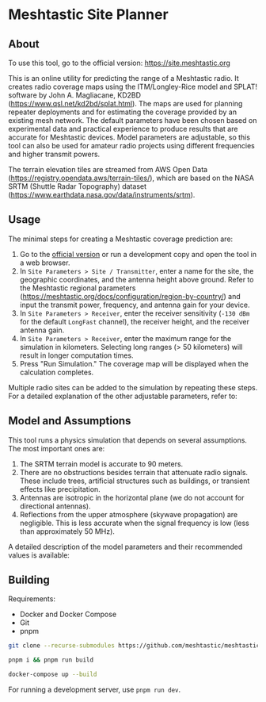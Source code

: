 # Meshtastic Site Planner

## About

To use this tool, go to the official version: https://site.meshtastic.org

This is an online utility for predicting the range of a Meshtastic radio. It creates radio coverage maps using the ITM/Longley-Rice model and SPLAT! software by John A. Magliacane, KD2BD (https://www.qsl.net/kd2bd/splat.html). The maps are used for planning repeater deployments and for estimating the coverage provided by an existing mesh network. The default parameters have been chosen based on experimental data and practical experience to produce results that are accurate for Meshtastic devices. Model parameters are adjustable, so this tool can also be used for amateur radio projects using different frequencies and higher transmit powers.

The terrain elevation tiles are streamed from AWS Open Data (https://registry.opendata.aws/terrain-tiles/), which are based on the NASA SRTM (Shuttle Radar Topography) dataset (https://www.earthdata.nasa.gov/data/instruments/srtm).


## Usage

The minimal steps for creating a Meshtastic coverage prediction are:

1. Go to the [official version](https://site.meshtastic.org) or run a development copy and open the tool in a web browser. 
2. In `Site Parameters > Site / Transmitter`, enter a name for the site, the geographic coordinates, and the antenna height above ground. Refer to the Meshtastic regional parameters (https://meshtastic.org/docs/configuration/region-by-country/) and input the transmit power, frequency, and antenna gain for your device. 
3. In `Site Parameters > Receiver`, enter the receiver sensitivity (`-130 dBm` for the default `LongFast` channel), the receiver height, and the receiver antenna gain.
4. In `Site Parameters > Receiver`, enter the maximum range for the simulation in kilometers. Selecting long ranges (> 50 kilometers) will result in longer computation times.
5. Press "Run Simulation." The coverage map will be displayed when the calculation completes. 

Multiple radio sites can be added to the simulation by repeating these steps. For a detailed explanation of the other adjustable parameters, refer to:

## Model and Assumptions

This tool runs a physics simulation that depends on several assumptions. The most important ones are:

1. The SRTM terrain model is accurate to 90 meters.
2. There are no obstructions besides terrain that attenuate radio signals. These include trees, artificial structures such as buildings, or transient effects like precipitation.
3. Antennas are isotropic in the horizontal plane (we do not account for directional antennas). 
4. Reflections from the upper atmosphere (skywave propagation) are negligible. This is less accurate when the signal frequency is low (less than approximately 50 MHz). 

A detailed description of the model parameters and their recommended values is available:

## Building

Requirements:

- Docker and Docker Compose
- Git
- pnpm

```bash
git clone --recurse-submodules https://github.com/meshtastic/meshtastic-site-planner && cd meshtastic-site-planner

pnpm i && pnpm run build

docker-compose up --build
```

For running a development server, use `pnpm run dev`.



